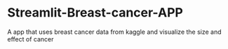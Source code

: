 # Streamlit-Breast-cancer-APP
 A app that uses breast cancer data from kaggle and visualize the size and effect of cancer
